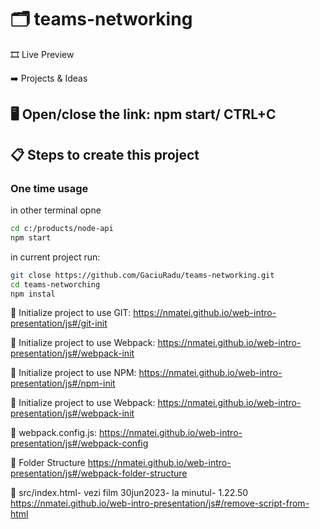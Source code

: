 # 🗂️ teams-networking

🎞 Live Preview

➡️ Projects & Ideas

## 🖥️ Open/close the link: npm start/ CTRL+C

## 📋 Steps to create this project

### One time usage

in other terminal opne

```sh
cd c:/products/node-api
npm start
```

in current project run:

```sh
git close https://github.com/GaciuRadu/teams-networking.git
cd teams-networching
npm instal
```

📃 Initialize project to use GIT:
https://nmatei.github.io/web-intro-presentation/js#/git-init

📄 Initialize project to use Webpack:
https://nmatei.github.io/web-intro-presentation/js#/webpack-init

📄 Initialize project to use NPM:
https://nmatei.github.io/web-intro-presentation/js#/npm-init

📄 Initialize project to use Webpack:
https://nmatei.github.io/web-intro-presentation/js#/webpack-init

📄 webpack.config.js:
https://nmatei.github.io/web-intro-presentation/js#/webpack-config

📄 Folder Structure
https://nmatei.github.io/web-intro-presentation/js#/webpack-folder-structure

📄 src/index.html- vezi film 30jun2023- la minutul- 1.22.50
https://nmatei.github.io/web-intro-presentation/js#/remove-script-from-html
